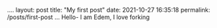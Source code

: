 ....
layout: post
title: "My first post"
date: 2021-10-27 16:35:18
permalink: /posts/first-post
...
Hello- I am Edem, I love forking
